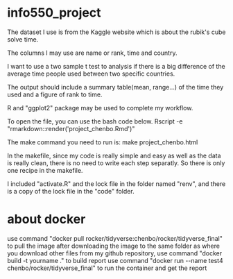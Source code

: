# info550_project

The dataset I use is from the Kaggle website which is about the rubik's cube solve time. 

The columns I may use are name or rank, time and country. 

I want to use a two sample t test to analysis if there is a big difference of the average time people used between two specific countries. 

The output should include a summary table(mean, range...) of the time they used and a figure of rank to time. 

R and "ggplot2" package may be used to complete my workflow.

To open the file, you can use the bash code below.
Rscript -e "rmarkdown::render('project_chenbo.Rmd')"


The make command you need to run is: make project_chenbo.html

In the makefile, since my code is really simple and easy as well as the data is really clean, there is no need to write each step separatly. So there is only one recipe in the makefile.

I included "activate.R" and the lock file in the folder named "renv", and there is a copy of the lock file in the "code" folder. 


# about docker
use command "docker pull rocker/tidyverse:chenbo/rocker/tidyverse_final" to pull the image
after downloading the image to the same folder as where you download other files from my github repository, use command "docker build -t yourname ." to build report
use command "docker run --name test4 chenbo/rocker/tidyverse_final" to run the container and get the report

